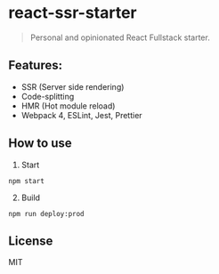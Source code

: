 # react-ssr-starter

> Personal and opinionated React Fullstack starter.

## Features:

- SSR (Server side rendering)
- Code-splitting
- HMR (Hot module reload)
- Webpack 4, ESLint, Jest, Prettier

## How to use

1. Start
```
npm start
```

2. Build
```
npm run deploy:prod
```

## License
MIT
